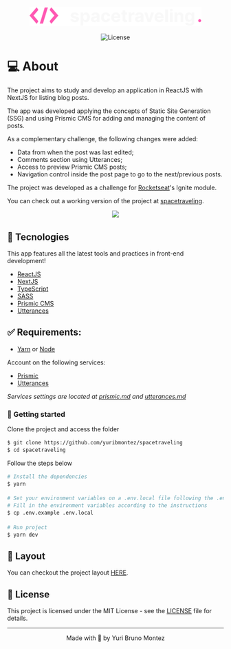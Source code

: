 <p align="center">
  <img alt="spacetraveling" src="public/logo.svg" width="400px">
</p>

<p align="center">
  <img  src="https://img.shields.io/static/v1?label=license&message=MIT&color=FF57B2&labelColor=fff" alt="License">
</p>

# 💻 About

The project aims to study and develop an application in ReactJS with NextJS for listing blog posts.

The app was developed applying the concepts of Static Site Generation (SSG) and using Prismic CMS for adding and managing the content of posts.

As a complementary challenge, the following changes were added:
- Data from when the post was last edited;
- Comments section using Utterances;
- Access to preview Prismic CMS posts;
- Navigation control inside the post page to go to the next/previous posts.


The project was developed as a challenge for [Rocketseat](https://rocketseat.com.br)'s Ignite module.

You can check out a working version of the project at [spacetraveling](https://spacetraveling-alpha.vercel.app).

<div align="center">
  <img src="https://user-images.githubusercontent.com/77989191/133948445-5c359a2d-b545-440e-8cc8-d6ded4cb37b8.png" width="1000px"/>
</div>



## 🧪 Tecnologies

This app features all the latest tools and practices in front-end development!

- [ReactJS](https://reactjs.org/)
- [NextJS](https://nextjs.org/)
- [TypeScript](https://www.typescriptlang.org/)
- [SASS](https://sass-lang.com/)
- [Prismic CMS](https://prismic.io/)
- [Utterances](https://utteranc.es/)

## ✅ Requirements:

- [Yarn](https://yarnpkg.com) or [Node](https://nodejs.org/en/)

Account on the following services:

- [Prismic](https://prismic.io)
- [Utterances](https://https://utteranc.es)

*Services settings are located at [prismic.md](./prismic.md) and [utterances.md](./utterances.md)*

### 🚀  Getting started

Clone the project and access the folder

```bash
$ git clone https://github.com/yuribmontez/spacetraveling
$ cd spacetraveling
```

Follow the steps below
```bash
# Install the dependencies
$ yarn

# Set your environment variables on a .env.local file following the .env.example instructions
# Fill in the environment variables according to the instructions
$ cp .env.example .env.local

# Run project
$ yarn dev
```

## 🔖 Layout

You can checkout the project layout [HERE](https://www.figma.com/file/QJjZ66iPdhjNzdjILrG5F4/Desafios-Módulo-3-ReactJS?node-id=89%3A103).

## 📝 License

This project is licensed under the MIT License - see the  [LICENSE](LICENSE) file for details.

---
<p align="center">
    Made with 💜 by Yuri Bruno Montez
</p>
